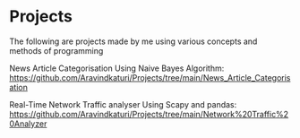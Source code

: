 # Projects
The following are projects made by me using various concepts and methods of programming 

News Article Categorisation Using Naive Bayes Algorithm:
https://github.com/Aravindkaturi/Projects/tree/main/News_Article_Categorisation

Real-Time Network Traffic analyser Using Scapy and pandas:
https://github.com/Aravindkaturi/Projects/tree/main/Network%20Traffic%20Analyzer
